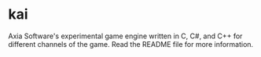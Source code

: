 # kai
Axia Software's experimental game engine written in C, C#, and C++ for different channels of the game. Read the README file for more information.
